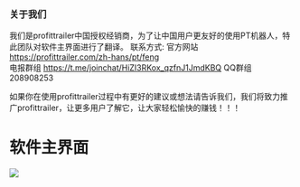 ### 关于我们
我们是profittrailer中国授权经销商，为了让中国用户更友好的使用PT机器人，特此团队对软件主界面进行了翻译。
联系方式:
官方网站   https://profittrailer.com/zh-hans/pt/feng  
电报群组   https://t.me/joinchat/HiZI3RKox_qzfnJ1JmdKBQ
QQ群组   208908253

如果你在使用profittrailer过程中有更好的建议或想法请告诉我们，我们将致力推广profittrailer，让更多用户了解它，让大家轻松愉快的赚钱！！！

# 软件主界面
![](https://raw.githubusercontent.com/fslit/profittrailer-zh/master/pt.png)